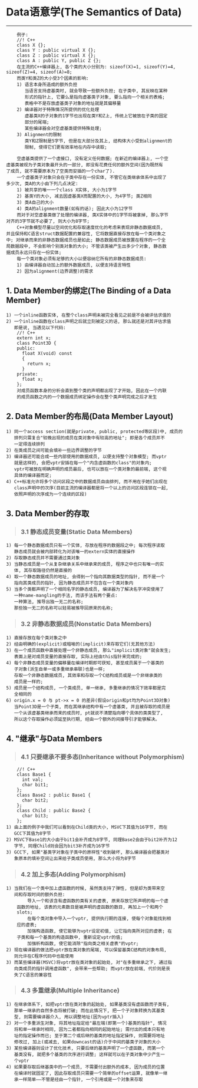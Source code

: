 # **Data语意学(The Semantics of Data)** #
***

        例子:
        //! C++
        class X {};
        class Y : public virtual X {};
        class Z : public virtual X {};
        class A : public Y, public Z {};
        在主流的C++编译器上, 各个类的大小分别为: sizeof(X)=1, sizeof(Y)=4, 
    sizeof(Z)=4, sizeof(A)=8;
        而类Y和类Z的大小受3个因素的影响:
        1) 语言本身所造成的额外负担
           当语言支持虚基类时, 就会导致一些额外负担; 在子类中, 其反映在某种
           形式的指针上, 它要么是指向虚基类子对象, 要么指向一个相关的表格; 
           表格中不是存放虚基类子对象的地址就是其偏移量
        2) 编译器对于特殊情况所提供的优化处理
           虚基类X的子对象的1字节也出现在类Y和Z上, 传统上它被放在子类的固定
           部分的尾端;
           某些编译器会对空虚基类提供特殊处理;
        3) Alignment的限制
           类Y和Z限制是5字节, 但是在大部分及其上, 结构体大小受到alignment的 
           限制, 使得它们更有效率地在内存中读取;
        
        空虚基类提供了一个虚接口, 没有定义任何数据; 在新近的编译器上, 一个空
    虚基类被视为子类对象最开头的一部分, 即没有花费任何的额外空间(因为既然有
    了成员, 就不需要原本为了空类而安插的一个char了).
        一个虚基类子对象只会在子类中存在一份实体, 不管它在类继承体系中出现了
    多少次, 类A的大小由下列几点决定:
        1) 被共享的唯一一个class X实体, 大小为1字节
        2) 基类Y的大小, 减去因虚基类X而配置的大小, 为4字节; 类Z相同
        3) 类A自己的大小
        4) 类A的alignment数量(如有的话); 因此大小为12字节
        而对于对空虚基类做了处理的编译器, 类X实体中的1字节将被拿掉, 那么字节
    对齐的3字节就不必要了, 则大小为8字节;
        C++对象模型尽量以空间优化和存取速度优化的考虑来表现非静态数据成员, 
    并且保持和C语言struct数据配置的兼容性, 它将数据直接存放在每一个类对象之
    中; 对继承而来的非静态数据成员也是如此; 静态数据成员被放置在程序的一个全
    局数据段中, 不会影响个别类对象的大小; 不管该类被产生出多少个对象, 静态数
    据成员永远只存在一份实体;
        每一个类对象必须有足够的大小以便容纳它所有的非静态数据成员:
        1) 由编译器自动加上的额外数据成员, 以便支持语言特性
        2) 因为alignment(边界调整)的需求


## **1. Data Member的绑定(The Binding of a Data Member)** ##
    1) 一个inline函数实体, 在整个class声明未被完全看见之前是不会被评估求值的
    2) 一个inline函数在class声明之后就立刻被定义的话, 那么就还是对其评估求值
       即是说, 当遇见以下代码:
        //! C++
        extern int x;
        class Point3D {
        public:
          float X(void) const 
          {
            return x;
          }
        private:
          float x;
        };
        对成员函数本身的分析会直到整个类的声明都出现了才开始, 因此在一个内联
        的成员函数之内的一个数据成员绑定操作会在整个类声明完成之后才发生


## **2. Data Member的布局(Data Member Layout)** ##
    1) 同一个access section(就是private, public, protected等区段)中, 成员的
       排列只需复合"较晚出现的成员在类对象中有较高的地址"; 即是各个成员并不
       一定得连续排列
    2) 在类成员之间可能会填补一些边界调整的字节
    3) 编译器还可能合成一些内部使用的数据成员, 以便支持整个对象模型; 而vptr
       就是这样的, 会把vptr安插在每一个"内含虚函数的class"的对象内;
       vptr可被放在明确声明的成员最后, 也可以放在一个类对象的最前端, 这个视
       具体的编译器而定;
    4) C++标准允许将多个访问区段之中的数据成员自由排列, 而不用在乎她们出现在
       class声明中的次序(目前主流的编译器都是将一个以上的访问区段连锁在一起,
       依照声明的次序成为一个连续的区段)


## **3. Data Member的存取** ##
> ### **3.1 静态成员变量(Static Data Members)** ###
    1) 每一个静态数据成员只有一个实体, 存放在程序的数据段之中; 每次程序读取
       静态成员就会被内部转化为对该唯一的extern实体的直接操作
    2) 存取静态成员并不需要通过类对象
    3) 当静态成员是一个从复杂继承关系中继承来的成员, 程序之中也只有唯一的实
       体, 其存取路径仍然是直接的
    4) 取一个静态数据成员的地址, 会得到一个指向其数据类型的指针, 而不是一个
       指向其类成员的指针, 因为静态成员并不包含在一个类对象内
    5) 当多个类都声明了一个相同名字的静态成员, 编译器为了解决名字冲突使用了
       一种name-mangling的手法, 而该手法有两个要点:
       一种算法, 推导出独一无二的名称;
       那些独一无二的名称可以轻易被推导回原来的名称;
> ### **3.2 非静态数据成员(Nonstatic Data Members)** ###
    1) 直接存放在每个类对象之中
    2) 经由明确的(explicit)或暗喻的(implicit)来存取它们(无其他方法)
    3) 在一个成员函数中直接处理一个非静态成员, 那么"implicit类对象"就会发生;
       表面上是对成员变量的直接存取, 实际上经由this指针来完成的;
    4) 每个非静态成员变量的偏移量在编译时期即可获知, 甚至成员属于一个基类的
       子对象(派生自单一或多重继承串联)也是一样;
       存取一个非静态数据成员, 其效率和存取一个C结构成员或是一个非继承类的
       成员是一样的;
    5) 成员是一个结构成员, 一个类成员, 单一继承, 多重继承的情况下效率都是完
       全相同的
    6) origin.x = 0 与 pt->x = 0 的差异(假设origin和pt均为Point3D对象)
       当Point3D是一个子类, 而在其继承结构中有一个虚基类, 并且被存取的成员是
       一个从该虚基类继承而来的成员时, pt就说不清楚指向哪个具体的类类型了, 
       所以这个存取操作必须延至执行期, 经由一个额外的间接导引才能够解决。


## **4. "继承"与Data Members** ##
> ### **4.1 只要继承不要多态(Inheritance without Polymorphism)** ###
        //! C++
        class Base1 {
          int val;
          char bit1;
        };
        class Base2 : public Base1 {
          char bit2;
        };
        class Child : public Base2 {
          char bit3;
        };
    1) 由上面的例子中我们可以看到在Child类的大小, MSVC下其值为16字节, 而在
       GCC下其值为8字节 
    2) MSVC下Base1的大小由于bit1会补齐成为8字节, 同理Base2会由于bit2补齐为12
       字节, 同理Child则会因为bit3补齐成为16字节 
    3) GCC下, 如果"基类字对象在子类中的原样性"收到破坏, 那么编译器会把基类对
       象原本的填补空间让出来给子类成员使用, 那么大小将为8字节 
> ### **4.2 加上多态(Adding Polymorphism)** ###
    1) 当我们在一个类中加上虚函数的时候, 虽然类支持了弹性, 但是却为类带来空
       间和存取时间的额外负担:
            导入一个和该含有虚函数的类有关的虚表, 原来存放它所声明的每一个虚
        函数的地址, 该表的元素数目是被声明的虚函数的数目, 再加上一个和两个
        slots;
            在每个类对象中导入一个vptr, 提供执行期的连接, 使每个对象能找到相
        应的虚表;
            加强构造函数, 使它能够为vptr设定初值, 让它指向类所对应的虚表; 在
        子类和每一个基类的构造函数中, 重新设定vptr的值;
            加强析构函数, 使它能消除"指向类之相关虚表"的vptr;
    2) 现在编译器的做法把vptr放在类对象的尾端, 可以保留基类C结构的对象布局, 
       则允许在C程序代码中也能使用
    3) 而某些编译器(MSVC)将vptr放在类对象的起始处, 对"在多重继承之下, 通过指
       向类成员的指针调用虚函数", 会带来一些帮助; 而vptr放在前端, 代价则是丧
       失了C语言的兼容性
> ### **4.3 多重继承(Multiple Inheritance)** ###
    1) 在继承体系下, 如把vptr放在类对象的起始处, 如果基类没有虚函数而子类有,
       那单一继承的自然多态将被打破; 而在此情况下, 把一个子对象转换为其基类
       型, 则需要编译器介入, 用以调整地址(因为vptr插入)
    2) 对一个多重派生对象, 将其地址指定给"最左端(即第一个)基类的指针", 情况
       将和单一继承时相同, 因为二者都指向相同的起始地址; 需付出的成本只有地
       址的指定操作而已; 至于第二个或后继的基类的地址指定操作, 则需要将地址
       修改过, 加上(或减去, 如果downcast的话)介于中间的基类子对象的大小
    3) 某些编译器则设计了优化技术, 只要后继的基类声明了一个虚函数, 而第一个
       基类没有, 就把多个基类的次序进行调整; 这样就可以在子类对象中少产生一
       个vptr 
    4) 如果要存取后继基类中的一个成员, 不需要付出额外的成本, 因为成员的位置
       在编译时就固定了, 因此存取成员只需要一个简单的offset运算, 就像单一继
       承一样简单——不管是经由一个指针, 一个引用或是一个对象来存取
